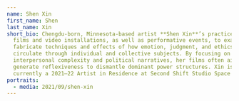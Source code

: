 ```yaml
---
name: Shen Xin
first_name: Shen
last_name: Xin
short_bio: Chengdu-born, Minnesota-based artist **Shen Xin**’s practice uses
  films and video installations, as well as performative events, to examine and
  fabricate techniques and effects of how emotion, judgment, and ethics
  circulate through individual and collective subjects. By focusing on
  interpersonal complexity and political narratives, her films often aim to
  generate reflexiveness to dismantle dominant power structures. Xin is
  currently a 2021–22 Artist in Residence at Second Shift Studio Space
portraits:
  - media: 2021/09/shen-xin
---
```

